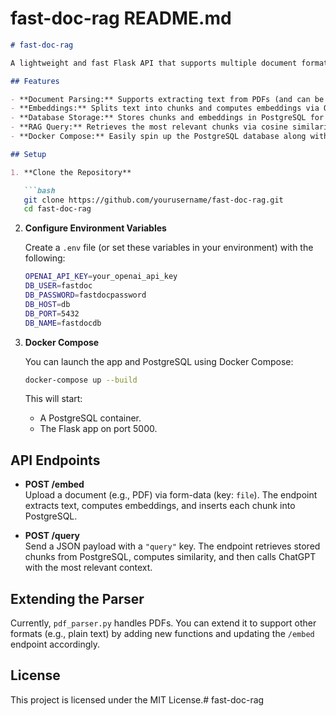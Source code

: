 # fast-doc-rag README.md

```markdown
# fast-doc-rag

A lightweight and fast Flask API that supports multiple document formats (PDF, text, etc.) to compute embeddings and perform retrieval augmented generation (RAG) using OpenAI’s API. The computed embeddings are stored in a PostgreSQL database for fast lookup.

## Features

- **Document Parsing:** Supports extracting text from PDFs (and can be extended to other formats).
- **Embeddings:** Splits text into chunks and computes embeddings via OpenAI (using LangChain).
- **Database Storage:** Stores chunks and embeddings in PostgreSQL for fast retrieval.
- **RAG Query:** Retrieves the most relevant chunks via cosine similarity and sends them to ChatGPT.
- **Docker Compose:** Easily spin up the PostgreSQL database along with the app.

## Setup

1. **Clone the Repository**

   ```bash
   git clone https://github.com/yourusername/fast-doc-rag.git
   cd fast-doc-rag
   ```

2. **Configure Environment Variables**

   Create a `.env` file (or set these variables in your environment) with the following:

   ```bash
   OPENAI_API_KEY=your_openai_api_key
   DB_USER=fastdoc
   DB_PASSWORD=fastdocpassword
   DB_HOST=db
   DB_PORT=5432
   DB_NAME=fastdocdb
   ```

3. **Docker Compose**

   You can launch the app and PostgreSQL using Docker Compose:

   ```bash
   docker-compose up --build
   ```

   This will start:
   - A PostgreSQL container.
   - The Flask app on port 5000.

## API Endpoints

- **POST /embed**  
  Upload a document (e.g., PDF) via form-data (key: `file`). The endpoint extracts text, computes embeddings, and inserts each chunk into PostgreSQL.

- **POST /query**  
  Send a JSON payload with a `"query"` key. The endpoint retrieves stored chunks from PostgreSQL, computes similarity, and then calls ChatGPT with the most relevant context.

## Extending the Parser

Currently, `pdf_parser.py` handles PDFs. You can extend it to support other formats (e.g., plain text) by adding new functions and updating the `/embed` endpoint accordingly.

## License

This project is licensed under the MIT License.#   f a s t - d o c - r a g  
 